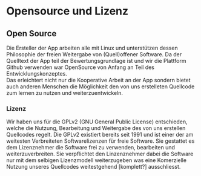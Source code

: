 # Opensource und Lizenz
## Open Source
Die Ersteller der App arbeiten alle mit Linux und unterstützen dessen Philosophie der freien Weitergabe von (Quell)offener Software.
Da der Quelltext der App teil der Bewertungsgrundlage ist und wir die Plattform Github verwenden war OpenSource von Anfang an Teil des Entwicklungskonzeptes.  
Das erleichtert nicht nur die Kooperative Arbeit an der App sondern bietet auch anderen Menschen die Möglichkeit den von uns erstelleten Quellcode zum lernen zu nutzen und weiterzuentwickeln.

### Lizenz
Wir haben uns für die GPLv2 (GNU General Public License) entschieden, welche die Nutzung, Bearbeitung und Weitergabe des von uns erstellen Quellcodes regelt.
Die GPLv2 existiert bereits seit 1991 und ist einer der am weitesten Verbreiteten Softwarelizenzen für freie Software. Sie gestattet es dem Lizenznehmer die Software frei zu verwenden, bearbeiten und weiterzuverbreiten. Sie verpflichtet den Linzenznehmer dabei die Software nur mit dem selbigen Lizenzmodell weiterzugeben was eine Komerzielle Nutzung unseres Quellcodes weitestgehend [komplett?] ausschliesst.
